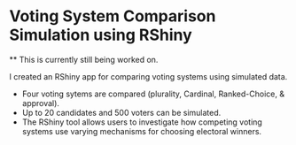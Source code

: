 # Voting System Comparison Simulation using RShiny

** This is currently still being worked on. 

I created an RShiny app for comparing voting systems using simulated data. 
* Four voting sytems are compared (plurality, Cardinal, Ranked-Choice, & approval). 
* Up to 20 candidates and 500 voters can be simulated. 
* The RShiny tool allows users to investigate how competing voting systems use varying mechanisms for choosing electoral winners. 
